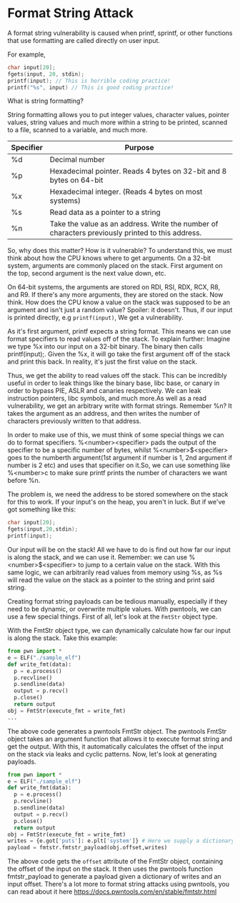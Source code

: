 # Format String Attack

A format string vulnerability is caused when printf, sprintf, or other functions that use formatting are called directly on user input.

For example,
```c
char input[20];
fgets(input, 20, stdin);
printf(input); // This is horrible coding practice!
printf("%s", input) // This is good coding practice!
```
What is string formatting?

String formatting allows you to put integer values, character values, pointer values, string values and much more within a string to be printed, scanned to a file, scanned to a variable, and much more.

| Specifier  | Purpose |
| ------------- | ------------- |
| %d  | Decimal number  |
| %p  | Hexadecimal pointer. Reads 4 bytes on 32-bit and 8 bytes on 64-bit |
| %x  | Hexadecimal integer. (Reads 4 bytes on most systems) |
| %s  | Read data as a pointer to a string |
| %n  | Take the value as an address. Write the number of characters previously printed to this address. |


So, why does this matter? How is it vulnerable? To understand this, we must think about how the CPU knows where to get arguments. On a 32-bit system, arguments are commonly placed on the stack. First argument on the top, second argument is the next value down, etc.

On 64-bit systems, the arguments are stored on RDI, RSI, RDX, RCX, R8, and R9. If there's any more arguments, they are stored on the stack. Now think. How does the CPU know a value on the stack was supposed to be an argument and isn't just a random value? Spoiler: it doesn't. Thus, if our input is printed directly, e.g `printf(input)`, We get a vulnerability.

As it's first argument, printf expects a string format. This means we can use format specifiers to read values off of the stack. To explain further: Imagine we type %x into our input on a 32-bit binary. The binary then calls printf(input);. Given the %x, it will go take the first argument off of the stack and print this back. In reality, it's just the first value on the stack.

Thus, we get the ability to read values off the stack. This can be incredibly useful in order to leak things like the binary base, libc base, or canary in order to bypass PIE, ASLR and canaries respectively. We can leak instruction pointers, libc symbols, and much more.As well as a read vulnerability, we get an arbitrary write with format strings. Remember %n? It takes the argument as an address, and then writes the number of characters previously written to that address.

In order to make use of this, we must think of some special things we can do to format specifiers. %\<number>\<specifier> pads the output of the specifier to be a specific number of bytes, whilst %\<number>$\<specifier> goes to the numberth argument(1st argument if number is 1, 2nd argument if number is 2 etc) and uses that specifier on it.So, we can use something like %\<number>c to make sure printf prints the number of characters we want before %n.

The problem is, we need the address to be stored somewhere on the stack for this to work. If your input's on the heap, you aren't in luck. But if we've got something like this:
```c
char input[20];
fgets(input,20,stdin);
printf(input);
```
Our input will be on the stack! All we have to do is find out how far our input is along the stack, and we can use it. Remember: we can use %\<number>$\<specifier> to jump to a certain value on the stack. With this same logic, we can arbitrarily read values from memory using %s, as %s will read the value on the stack as a pointer to the string and print said string.

Creating format string payloads can be tedious manually, especially if they need to be dynamic, or overwrite multiple values. With pwntools, we can use a few special things. First of all, let's look at the `FmtStr` object type.

With the FmtStr object type, we can dynamically calculate how far our input is along the stack. Take this example:

```python
from pwn import *
e = ELF("./sample_elf")
def write_fmt(data):
  p = e.process()
  p.recvline()
  p.sendline(data)
  output = p.recv()
  p.close()
  return output
obj = FmtStr(execute_fmt = write_fmt)
...
```
The above code generates a pwntools FmtStr object. The pwntools FmtStr object takes an argument function that allows it to execute format string and get the output. With this, it automatically calculates the offset of the input on the stack via leaks and cyclic patterns.
Now, let's look at generating payloads.
```python
from pwn import *
e = ELF("./sample_elf")
def write_fmt(data):
  p = e.process()
  p.recvline()
  p.sendline(data)
  output = p.recv()
  p.close()
  return output
obj = FmtStr(execute_fmt = write_fmt)
writes = {e.got['puts']: e.plt['system']} # Here we supply a dictionary of form {address: value to write}. In this case, we're executing a GOT overwrite, overwriting puts@got with system@plt.
payload = fmtstr.fmtstr_payload(obj.offset,writes)
```
The above code gets the `offset` attribute of the FmtStr object, containing the offset of the input on the stack. It then uses the pwntools function fmtstr_payload to generate a payload given a dictionary of writes and an input offset. There's a lot more to format string attacks using pwntools, you can read about it here https://docs.pwntools.com/en/stable/fmtstr.html
